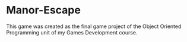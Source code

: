 # Manor-Escape
This game was created as the final game project of the Object Oriented Programming unit of my Games Development course.
